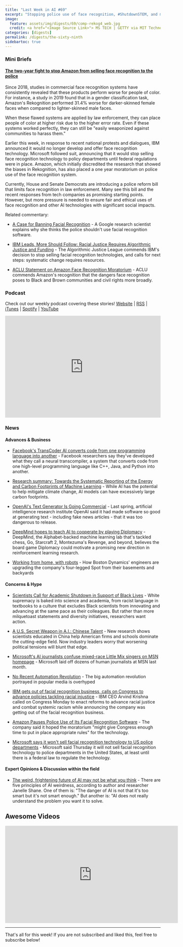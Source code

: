 ```yaml
---
title: "Last Week in AI #69"
excerpt: "Stopping police use of face recognition, #ShutdownSTEM, and more!"
image: 
  feature: assets/img/digests/69/comp-rekog4_web.jpg
  credit: <a href="<Image Source Link>"> MS TECH | GETTY via MIT Technology Review</a>
categories: [digests]
permalink: /digests/the-sixty-ninth
sidebartoc: true
---
```


### Mini Briefs

#### [The two-year fight to stop Amazon from selling face recognition to the police](https://www.technologyreview.com/2020/06/12/1003482/amazon-stopped-selling-police-face-recognition-fight/)

Since 2018, studies in commercial face recognition systems have consistently revealed that these products perform worse for people of color. 
For instance, a study in 2019 found that in a gender classification task, Amazon's Rekognition performed 31.4% worse for darker-skinned female faces when compared to lighter-skinned male faces.

When these flawed systems are applied by law enforcement, they can place people of color at higher risk due to the higher error rate. 
Even if these systems worked perfectly, they can still be "easily weaponized against communities to harass them."

Earlier this week, in response to recent national protests and dialogues, IBM announced it would no longer develop and offer face recognition technology. 
Microsoft followed suit, announcing that it would stop selling face recognition technology to policy departments until federal regulations were in place. 
Amazon, which initially discredited the resesarch that showed the biases in Rekognition, has also placed a one year moratorium on police use of the face recognition system.

Currently, House and Senate Democrats are introducing a police reform bill that limits face recognition in law enforcement.
Many see this bill and the recent responses from tech companies as promising starting points.
However, but more pressure is needed to ensure fair and ethical uses of face recognition and other AI technologies with significant social impacts.

Related commentary: 

* [A Case for Banning Facial Recognition](https://www.nytimes.com/2020/06/09/technology/facial-recognition-software.html) - A Google research scientist explains why she thinks the police shouldn't use facial recognition software.

* [IBM Leads, More Should Follow: Racial Justice Requires Algorithmic Justice and Funding](https://medium.com/@Joy.Buolamwini/ibm-leads-more-should-follow-racial-justice-requires-algorithmic-justice-and-funding-da47e07e5b58) - The Algorithmic Justice League commends IBM's decision to stop selling facial recognition technologies, and calls for next steps: systematic change requires resources.

* [ACLU Statement on Amazon Face Recognition Moratorium](https://www.aclu.org/press-releases/aclu-statement-amazon-face-recognition-moratorium) - ACLU commends Amazon's recognition that the dangers face recognition poses to Black and Brown communities and civil rights more broadly. 

### Podcast

Check out our weekly podcast covering these stories!
[Website](https://aitalk.podbean.com) \|
[RSS](https://feed.podbean.com/aitalk/feed.xml) \| 
[iTunes](https://podcasts.apple.com/us/podcast/lets-talk-ai/id1502782720) \|
[Spotify](https://open.spotify.com/show/17HiNdxcoKJLLNibIAyUch) \| 
[YouTube](https://www.youtube.com/channel/UCKARTq-t5SPMzwtft8FWwnA)
<iframe title="Let's Talk AI" id="multi_iframe" class="podcast_embed"
 src="https://www.podbean.com/media/player/multi?playlist=http%3A%2F%2Fplaylist.podbean.com%2F7703921%2Fplaylist_multi.xml&vjs=1&kdsowie31j4k1jlf913=4975ccdd28d39e38bf5a1ccaf0c6ca4337fa996b&size=430&skin=9&episode_list_bg=%23ffffff&bg_left=%23000000&bg_mid=%230c5056&bg_right=%232a1844&podcast_title_color=%23c4c4c4&episode_title_color=%23ffffff&auto=0&share=1&fonts=Helvetica&download=0&rtl=0&show_playlist_recent_number=10&pbad=1" 
 scrolling="yes" allowfullscreen="" width="100%" height="330" frameborder="0"></iframe>

### News
#### Advances & Business

* [Facebook's TransCoder AI converts code from one programming language into another](https://venturebeat.com/2020/06/08/facebooks-transcoder-ai-converts-code-from-one-programming-language-into-another/) - Facebook researchers say they've developed what they call a neural transcompiler, a system that converts code from one high-level programming language like C++, Java, and Python into another.

* [Research summary: Towards the Systematic Reporting of the Energy and Carbon Footprints of Machine Learning](https://montrealethics.ai/research-summary-towards-the-systematic-reporting-of-the-energy-and-carbon-footprints-of-machine-learning/) - While AI has the potential to help mitigate climate change, AI models can have excessively large carbon footprints.

* [OpenAI's Text Generator Is Going Commercial](https://www.wired.com/story/openai-text-generator-going-commercial/) - Last spring, artificial intelligence research institute OpenAI said it had made software so good at generating text - including fake news articles - that it was too dangerous to release.

* [DeepMind hopes to teach AI to cooperate by playing Diplomacy](https://venturebeat.com/2020/06/10/deepmind-hopes-to-teach-ai-to-cooperate-by-playing-diplomacy/) - DeepMind, the Alphabet-backed machine learning lab that's tackled chess, Go, Starcraft 2, Montezuma's Revenge, and beyond, believes the board game Diplomacy could motivate a promising new direction in reinforcement learning research. 

* [Working from home, with robots](https://www.theverge.com/21285010/boston-dynamics-spot-engineers-2-0-upgrade-working-from-home) - How Boston Dynamics' engineers are upgrading the company's four-legged Spot from their basements and backyards

#### Concerns & Hype

* [Scientists Call for Academic Shutdown in Support of Black Lives](https://gizmodo.com/scientists-call-for-academic-shutdown-in-support-of-bla-1843944068) - White supremacy is baked into science and academia, from racist language in textbooks to a culture that excludes Black scientists from innovating and advancing at the same pace as their colleagues. But rather than more milquetoast statements and diversity initiatives, researchers want action.

* [A U.S. Secret Weapon in A.I.: Chinese Talent](https://www.nytimes.com/2020/06/09/technology/china-ai-research-education.html) - New research shows scientists educated in China help American firms and schools dominate the cutting-edge field. Now industry leaders worry that worsening political tensions will blunt that edge.

* [Microsoft's AI journalists confuse mixed-race Little Mix singers on MSN homepage](https://www.theverge.com/2020/6/9/21284934/microsoft-ai-news-editors-msn-homepage-little-mix-singers) - Microsoft laid off dozens of human journalists at MSN last month.

* [No Recent Automation Revolution](http://www.overcomingbias.com/2020/06/no-recent-automation-revolution.html) - The big automation revolution portrayed in popular media is overhyped

* [IBM gets out of facial recognition business, calls on Congress to advance policies tackling racial injustice](https://www.cnbc.com/2020/06/08/ibm-gets-out-of-facial-recognition-business-calls-on-congress-to-advance-policies-tackling-racial-injustice.html?__source=sharebar) - IBM CEO Arvind Krishna called on Congress Monday to enact reforms to advance racial justice and combat systemic racism while announcing the company was getting out of the facial recognition business.

* [Amazon Pauses Police Use of Its Facial Recognition Software](https://www.nytimes.com/2020/06/10/technology/amazon-facial-recognition-backlash.html) - The company said it hoped the moratorium "might give Congress enough time to put in place appropriate rules" for the technology.

* [Microsoft says it won't sell facial recognition technology to US police departments](https://www.cnn.com/2020/06/11/tech/microsoft-facial-recognition-police/index.html) - Microsoft said Thursday it will not sell facial recognition technology to police departments in the United States, at least until there is a federal law to regulate the technology.

#### Expert Opinions & Discussion within the field

* [The weird, frightening future of AI may not be what you think](https://www.cnet.com/news/the-weird-frightening-future-of-ai-may-not-be-what-you-think/) - There are five principles of AI weirdness, according to author and researcher Janelle Shane. One of them is: "The danger of AI is not that it's too smart but it's not smart enough." But another is: "AI does not really understand the problem you want it to solve.

## Awesome Videos

<iframe width="560" height="315" src="https://www.youtube.com/embed/hHHCrf2-x6w" frameborder="0" allow="accelerometer; autoplay; encrypted-media; gyroscope; picture-in-picture" allowfullscreen></iframe>

<hr>

That's all for this week! If you are not subscribed and liked this, feel free to subscribe below!
